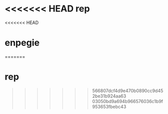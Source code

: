 <<<<<<< HEAD
rep
=======
<<<<<<< HEAD
# enpegie
=======
# rep
>>>>>>> 566807dcf4d9e470b0890cc9d452be31b924aa63
>>>>>>> 03050bd9a694b966576036c1b9f953653fbebc43
